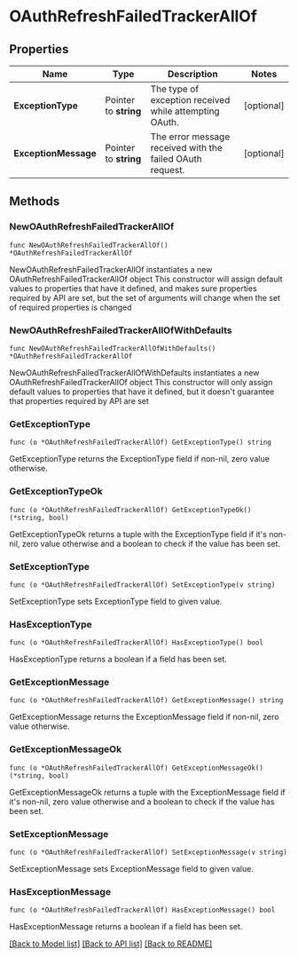 # OAuthRefreshFailedTrackerAllOf

## Properties

Name | Type | Description | Notes
------------ | ------------- | ------------- | -------------
**ExceptionType** | Pointer to **string** | The type of exception received while attempting OAuth. | [optional] 
**ExceptionMessage** | Pointer to **string** | The error message received with the failed OAuth request. | [optional] 

## Methods

### NewOAuthRefreshFailedTrackerAllOf

`func NewOAuthRefreshFailedTrackerAllOf() *OAuthRefreshFailedTrackerAllOf`

NewOAuthRefreshFailedTrackerAllOf instantiates a new OAuthRefreshFailedTrackerAllOf object
This constructor will assign default values to properties that have it defined,
and makes sure properties required by API are set, but the set of arguments
will change when the set of required properties is changed

### NewOAuthRefreshFailedTrackerAllOfWithDefaults

`func NewOAuthRefreshFailedTrackerAllOfWithDefaults() *OAuthRefreshFailedTrackerAllOf`

NewOAuthRefreshFailedTrackerAllOfWithDefaults instantiates a new OAuthRefreshFailedTrackerAllOf object
This constructor will only assign default values to properties that have it defined,
but it doesn't guarantee that properties required by API are set

### GetExceptionType

`func (o *OAuthRefreshFailedTrackerAllOf) GetExceptionType() string`

GetExceptionType returns the ExceptionType field if non-nil, zero value otherwise.

### GetExceptionTypeOk

`func (o *OAuthRefreshFailedTrackerAllOf) GetExceptionTypeOk() (*string, bool)`

GetExceptionTypeOk returns a tuple with the ExceptionType field if it's non-nil, zero value otherwise
and a boolean to check if the value has been set.

### SetExceptionType

`func (o *OAuthRefreshFailedTrackerAllOf) SetExceptionType(v string)`

SetExceptionType sets ExceptionType field to given value.

### HasExceptionType

`func (o *OAuthRefreshFailedTrackerAllOf) HasExceptionType() bool`

HasExceptionType returns a boolean if a field has been set.

### GetExceptionMessage

`func (o *OAuthRefreshFailedTrackerAllOf) GetExceptionMessage() string`

GetExceptionMessage returns the ExceptionMessage field if non-nil, zero value otherwise.

### GetExceptionMessageOk

`func (o *OAuthRefreshFailedTrackerAllOf) GetExceptionMessageOk() (*string, bool)`

GetExceptionMessageOk returns a tuple with the ExceptionMessage field if it's non-nil, zero value otherwise
and a boolean to check if the value has been set.

### SetExceptionMessage

`func (o *OAuthRefreshFailedTrackerAllOf) SetExceptionMessage(v string)`

SetExceptionMessage sets ExceptionMessage field to given value.

### HasExceptionMessage

`func (o *OAuthRefreshFailedTrackerAllOf) HasExceptionMessage() bool`

HasExceptionMessage returns a boolean if a field has been set.


[[Back to Model list]](../README.md#documentation-for-models) [[Back to API list]](../README.md#documentation-for-api-endpoints) [[Back to README]](../README.md)


